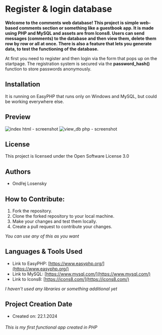 # Register & login database 

**Welcome to the comments web database! This project is simple web-based comments section or something like a guestbook app. It is made using PHP and MySQL and assets are from Icons8.
Users can send messages (comments) to the database and then view them, delete them row by row or all at once. There is also a feature that lets you generate data, to test the functioning of the database.**

At first you need to register and then login via the form that pops up on the startpage. The registration system is secured via the **password_hash()** function to store passwords anonymously.

## Installation

It is running on EasyPHP that runs only on Windows and MySQL, but could be working everywhere else.

## Preview
![index html - screenshot](https://github.com/OndrejLosensky/comments-db/assets/127244546/64abc365-206b-4eea-aeea-8091717e8088)
![view_db php - screenshot](https://github.com/OndrejLosensky/comments-db/assets/127244546/1800ab1e-eb31-4577-aa80-83bf74f01f0b)

## License

This project is licensed under the Open Software License 3.0

## Authors

* Ondřej Losensky
  
## How to Contribute:
1. Fork the repository.
2. Clone the forked repository to your local machine.
3. Make your changes and test them locally.
4. Create a pull request to contribute your changes.

_You can use any of this as you want_
## Languages & Tools Used

* Link to EasyPHP: [https://www.easyphp.org/](https://www.easyphp.org/)
* Link to MySQL: [https://www.mysql.com/](https://www.mysql.com/)
* Link to Icons8: [https://icons8.com/](https://icons8.com/)

_I haven't used any libraries or something additional yet_

## Project Creation Date

* Created on: 22.1.2024






###### This is my first functional app created in PHP
